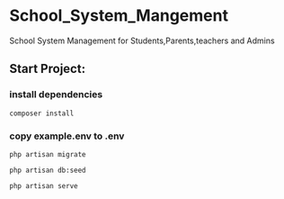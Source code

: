 # School_System_Mangement
School System Management for Students,Parents,teachers and Admins
## Start Project:
### install dependencies
```
composer install
```
### copy example.env to .env
```
php artisan migrate
```
```
php artisan db:seed
```
```
php artisan serve
```
